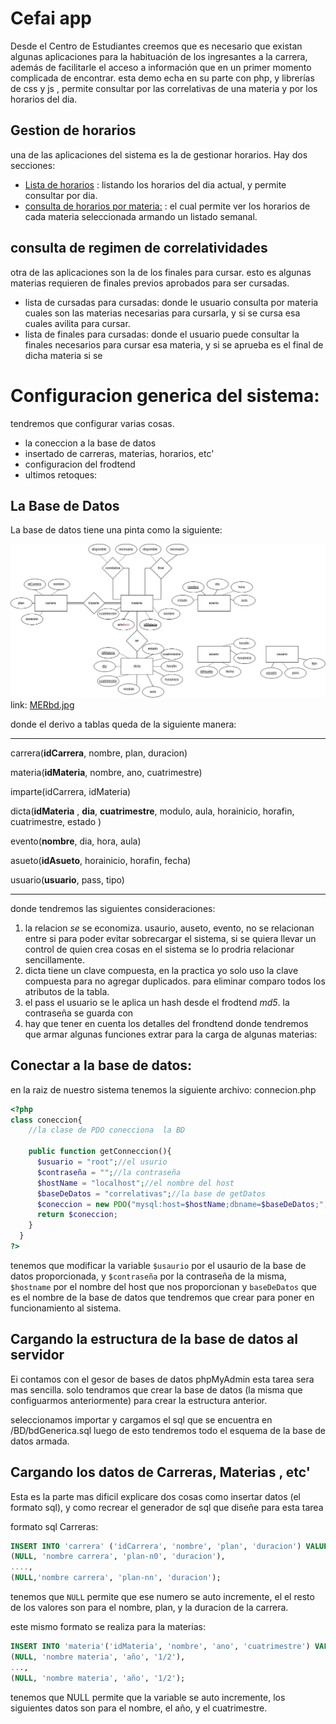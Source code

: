# Cefai app
Desde el Centro de Estudiantes creemos que es necesario que existan algunas aplicaciones para la habituación de los ingresantes a la carrera, además de facilitarle el acceso a información que en un primer momento complicada de encontrar. esta demo echa en su parte con php, y librerías de css y js , permite consultar por las correlativas de una materia y por los horarios del dia.

## Gestion de horarios

una de las aplicaciones del sistema es la de gestionar horarios. Hay dos secciones:

- [Lista de horarios](http://cefai.fi.uncoma.edu.ar/correlativa/horarios/) : listando los horarios del dia actual, y permite consultar por dia.
- [consulta de horarios por materia:](http://cefai.fi.uncoma.edu.ar/correlativa/horarios/mi-semana/) : el cual permite ver los horarios de cada materia seleccionada armando un listado semanal.

## consulta de regimen de correlatividades

otra de las aplicaciones son la de los finales para cursar. esto es algunas materias requieren de finales previos aprobados para ser cursadas.

- lista de cursadas para cursadas: donde le usuario consulta por materia cuales son las materias necesarias para cursarla, y si se cursa esa cuales avilita para cursar.
- lista de finales para cursadas: donde el usuario puede consultar la finales necesarios para cursar esa materia, y si se aprueba es el final de dicha materia si se 

# Configuracion generica del sistema:



tendremos que configurar varias cosas.

- la coneccion a la base de datos
- insertado de carreras, materias, horarios, etc'
- configuracion del frodtend 
- ultimos retoques:

## La Base de Datos

La base de datos tiene una pinta como la siguiente:

![](Media/MERbd.jpg) link: [MERbd.jpg](Media/MERbd.jpg)

donde el derivo a tablas queda de la siguiente manera:

---

carrera(**idCarrera**, nombre, plan, duracion)

materia(**idMateria**, nombre, ano, cuatrimestre)

imparte(idCarrera, idMateria)

dicta(**idMateria** , **dia**, **cuatrimestre**, modulo, aula, horainicio, horafin, cuatrimestre, estado )

evento(**nombre**, dia, hora, aula)

asueto(**idAsueto**, horainicio, horafin, fecha)

usuario(**usuario**, pass, tipo)

---

donde tendremos las siguientes consideraciones:

1. la relacion *se* se economiza. usaurio, auseto, evento, no se relacionan entre si para poder evitar sobrecargar el sistema, si se quiera llevar un control de quien crea cosas en el sistema se lo prodria relacionar sencillamente.
2.  dicta tiene un clave compuesta, en la practica yo solo uso la clave compuesta para no agregar duplicados. para eliminar comparo todos los atributos de la tabla.
3. el pass el usuario se le aplica un hash desde el frodtend *md5*.  la contraseña se guarda con
4. hay que tener en cuenta los detalles del frondtend donde tendremos que armar algunas funciones extrar para la carga de algunas materias:



## Conectar a la base de datos:

en la raiz de nuestro sistema tenemos la siguiente archivo: connecion.php

```php
<?php
class coneccion{
    //la clase de PDO conecciona  la BD
    
    public function getConneccion(){
      $usuario = "root";//el usurio
      $contraseña = "";//la contraseña
      $hostName = "localhost";//el nombre del host
      $baseDeDatos = "correlativas";//la base de getDatos
      $coneccion = new PDO("mysql:host=$hostName;dbname=$baseDeDatos;", $usuario, $contraseña);
      return $coneccion;
    }
  }
?>
```

tenemos que modificar la variable `$usaurio` por el usaurio de la base de datos proporcionada, y `$contraseña` por la contraseña de la misma, `$hostname` por el nombre del host que nos proporcionan y `baseDeDatos` que es el nombre de la base de datos que tendremos que crear para poner en funcionamiento al sistema. 

## Cargando la estructura de la base de datos al servidor

Ei contamos con el gesor de bases de datos phpMyAdmin esta tarea sera mas sencilla. solo tendramos que crear la base de datos (la misma que configuarmos anteriormente) para crear la estructura anterior. 

seleccionamos importar y cargamos el sql que se encuentra en /BD/bdGenerica.sql luego de esto tendremos todo el esquema de la base de datos armada.

## Cargando los datos de Carreras, Materias , etc'

Esta es la parte mas dificil explicare dos cosas como insertar datos (el formato sql), y como recrear el generador de sql que diseñe para esta tarea

formato sql Carreras:

```sql
INSERT INTO 'carrera' ('idCarrera', 'nombre', 'plan', 'duracion') VALUES
(NULL, 'nombre carrera', 'plan-n0', 'duracion'),
....,
(NULL,'nombre carrera', 'plan-nn', 'duracion');
```

tenemos que `NULL` permite que ese numero se auto incremente, el el resto de los valores son para el nombre, plan, y la duracion de la carrera.

este mismo formato se realiza para la materias:

```sql
INSERT INTO 'materia'('idMateria', 'nombre', 'ano', 'cuatrimestre') VALUES
(NULL, 'nombre materia', 'año', '1/2'),
...,
(NULL, 'nombre materia', 'año', '1/2');
```

tenemos que NULL permite que la variable se auto incremente, los siguientes datos son para el nombre, el año, y el cuatrimestre.



